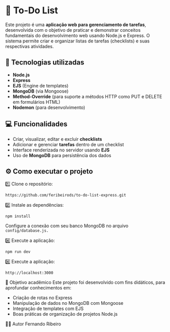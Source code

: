 # 📝 To-Do List

Este projeto é uma **aplicação web para gerenciamento de tarefas**, desenvolvida com o objetivo de praticar e demonstrar conceitos fundamentais do desenvolvimento web usando Node.js e Express. O sistema permite criar e organizar listas de tarefas (checklists) e suas respectivas atividades.

## 🚀 Tecnologias utilizadas

- **Node.js**
- **Express**
- **EJS** (Engine de templates)
- **MongoDB** (via Mongoose)
- **Method-Override** (para suporte a métodos HTTP como PUT e DELETE em formulários HTML)
- **Nodemon** (para desenvolvimento)

## 💻 Funcionalidades

- Criar, visualizar, editar e excluir **checklists**
- Adicionar e gerenciar **tarefas** dentro de um checklist
- Interface renderizada no servidor usando **EJS**
- Uso de **MongoDB** para persistência dos dados

## ⚙ Como executar o projeto

1️⃣ Clone o repositório:
```
https://github.com/feribeirods/to-do-list-express.git
```
2️⃣ Instale as dependências:
```
npm install
```
Configure a conexão com seu banco MongoDB no arquivo ``` config/database.js.```

4️⃣ Execute a aplicação:
```
npm run dev
```
4️⃣ Execute a aplicação:
```
http://localhost:3000
```
📌 Objetivo acadêmico
Este projeto foi desenvolvido com fins didáticos, para aprofundar conhecimentos em:
- Criação de rotas no Express
- Manipulação de dados no MongoDB com Mongoose
- Integração de templates com EJS
- Boas práticas de organização de projetos Node.js

👨‍💻 Autor
Fernando Ribeiro
